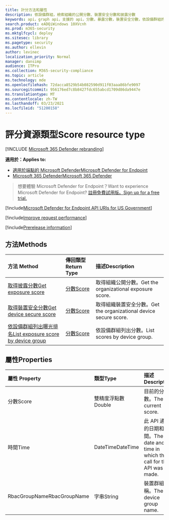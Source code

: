 ```yaml
---
title: 計分方法和屬性
description: 依設備群組，檢索組織的公開分數、裝置安全分數和披露分數
keywords: api，graph api，支援的 api，分數，暴露分數，裝置安全分數，依設備群組的暴露分數
search.product: eADQiWindows 10XVcnh
ms.prod: m365-security
ms.mktglfcycl: deploy
ms.sitesec: library
ms.pagetype: security
ms.author: ellevin
author: levinec
localization_priority: Normal
manager: dansimp
audience: ITPro
ms.collection: M365-security-compliance
ms.topic: article
ms.technology: mde
ms.openlocfilehash: 72dacca8529b54b082590d911f03aaa86bfe9097
ms.sourcegitcommit: 956176ed7c8b8427fdc655abcd1709d86da9447e
ms.translationtype: MT
ms.contentlocale: zh-TW
ms.lasthandoff: 03/23/2021
ms.locfileid: "51200158"
---
```

# <a name="score-resource-type"></a><span data-ttu-id="d6a26-104">評分資源類型</span><span class="sxs-lookup"><span data-stu-id="d6a26-104">Score resource type</span></span>

[!INCLUDE [Microsoft 365 Defender rebranding](../../includes/microsoft-defender.md)]


<span data-ttu-id="d6a26-105">**適用於：**</span><span class="sxs-lookup"><span data-stu-id="d6a26-105">**Applies to:**</span></span>
- [<span data-ttu-id="d6a26-106">適用於端點的 Microsoft Defender</span><span class="sxs-lookup"><span data-stu-id="d6a26-106">Microsoft Defender for Endpoint</span></span>](https://go.microsoft.com/fwlink/?linkid=2154037)
- [<span data-ttu-id="d6a26-107">Microsoft 365 Defender</span><span class="sxs-lookup"><span data-stu-id="d6a26-107">Microsoft 365 Defender</span></span>](https://go.microsoft.com/fwlink/?linkid=2118804)

> <span data-ttu-id="d6a26-108">想要體驗 Microsoft Defender for Endpoint？</span><span class="sxs-lookup"><span data-stu-id="d6a26-108">Want to experience Microsoft Defender for Endpoint?</span></span> [<span data-ttu-id="d6a26-109">註冊免費試用版。</span><span class="sxs-lookup"><span data-stu-id="d6a26-109">Sign up for a free trial.</span></span>](https://www.microsoft.com/microsoft-365/windows/microsoft-defender-atp?ocid=docs-wdatp-exposedapis-abovefoldlink) 

[!include[Microsoft Defender for Endpoint API URIs for US Government](../../includes/microsoft-defender-api-usgov.md)]

[!include[Improve request performance](../../includes/improve-request-performance.md)]


[!include[Prerelease information](../../includes/prerelease.md)]

## <a name="methods"></a><span data-ttu-id="d6a26-110">方法</span><span class="sxs-lookup"><span data-stu-id="d6a26-110">Methods</span></span>

<span data-ttu-id="d6a26-111">方法	</span><span class="sxs-lookup"><span data-stu-id="d6a26-111">Method</span></span> |<span data-ttu-id="d6a26-112">傳回類型</span><span class="sxs-lookup"><span data-stu-id="d6a26-112">Return Type</span></span> |<span data-ttu-id="d6a26-113">描述</span><span class="sxs-lookup"><span data-stu-id="d6a26-113">Description</span></span>
:---|:---|:---
[<span data-ttu-id="d6a26-114">取得披露分數</span><span class="sxs-lookup"><span data-stu-id="d6a26-114">Get exposure score</span></span>](get-exposure-score.md) | [<span data-ttu-id="d6a26-115">分數</span><span class="sxs-lookup"><span data-stu-id="d6a26-115">Score</span></span>](score.md) | <span data-ttu-id="d6a26-116">取得組織公開分數。</span><span class="sxs-lookup"><span data-stu-id="d6a26-116">Get the organizational exposure score.</span></span>
[<span data-ttu-id="d6a26-117">取得裝置安全分數</span><span class="sxs-lookup"><span data-stu-id="d6a26-117">Get device secure score</span></span>](get-device-secure-score.md) | [<span data-ttu-id="d6a26-118">分數</span><span class="sxs-lookup"><span data-stu-id="d6a26-118">Score</span></span>](score.md) | <span data-ttu-id="d6a26-119">取得組織裝置安全分數。</span><span class="sxs-lookup"><span data-stu-id="d6a26-119">Get the organizational device secure score.</span></span>
[<span data-ttu-id="d6a26-120">依設備群組列出曝光排名</span><span class="sxs-lookup"><span data-stu-id="d6a26-120">List exposure score by device group</span></span>](get-machine-group-exposure-score.md)| [<span data-ttu-id="d6a26-121">分數</span><span class="sxs-lookup"><span data-stu-id="d6a26-121">Score</span></span>](score.md) | <span data-ttu-id="d6a26-122">依設備群組列出分數。</span><span class="sxs-lookup"><span data-stu-id="d6a26-122">List scores by device group.</span></span>

## <a name="properties"></a><span data-ttu-id="d6a26-123">屬性</span><span class="sxs-lookup"><span data-stu-id="d6a26-123">Properties</span></span>

<span data-ttu-id="d6a26-124">屬性	</span><span class="sxs-lookup"><span data-stu-id="d6a26-124">Property</span></span> |  <span data-ttu-id="d6a26-125">類型</span><span class="sxs-lookup"><span data-stu-id="d6a26-125">Type</span></span>    |   <span data-ttu-id="d6a26-126">描述</span><span class="sxs-lookup"><span data-stu-id="d6a26-126">Description</span></span>
:---|:---|:---
<span data-ttu-id="d6a26-127">分數</span><span class="sxs-lookup"><span data-stu-id="d6a26-127">Score</span></span> | <span data-ttu-id="d6a26-128">雙精度浮點數</span><span class="sxs-lookup"><span data-stu-id="d6a26-128">Double</span></span> | <span data-ttu-id="d6a26-129">目前的分數。</span><span class="sxs-lookup"><span data-stu-id="d6a26-129">The current score.</span></span>
<span data-ttu-id="d6a26-130">時間</span><span class="sxs-lookup"><span data-stu-id="d6a26-130">Time</span></span> | <span data-ttu-id="d6a26-131">DateTime</span><span class="sxs-lookup"><span data-stu-id="d6a26-131">DateTime</span></span> | <span data-ttu-id="d6a26-132">此 API 通話的日期和時間。</span><span class="sxs-lookup"><span data-stu-id="d6a26-132">The date and time in which the call for this API was made.</span></span>
<span data-ttu-id="d6a26-133">RbacGroupName</span><span class="sxs-lookup"><span data-stu-id="d6a26-133">RbacGroupName</span></span> | <span data-ttu-id="d6a26-134">字串</span><span class="sxs-lookup"><span data-stu-id="d6a26-134">String</span></span> | <span data-ttu-id="d6a26-135">裝置群組名稱。</span><span class="sxs-lookup"><span data-stu-id="d6a26-135">The device group name.</span></span>
